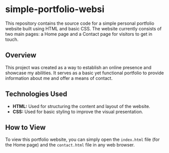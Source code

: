# simple-portfolio-websi

This repository contains the source code for a simple personal portfolio website built using HTML and basic CSS. The website currently consists of two main pages: a Home page and a Contact page for visitors to get in touch.

## Overview

This project was created as a way to establish an online presence and showcase my abilities. It serves as a basic yet functional portfolio to provide information about me and offer a means of contact.

## Technologies Used

* **HTML:** Used for structuring the content and layout of the website.
* **CSS:** Used for basic styling to improve the visual presentation.

## How to View

To view this portfolio website, you can simply open the `index.html` file (for the Home page) and the `contact.html` file in any web browser.


